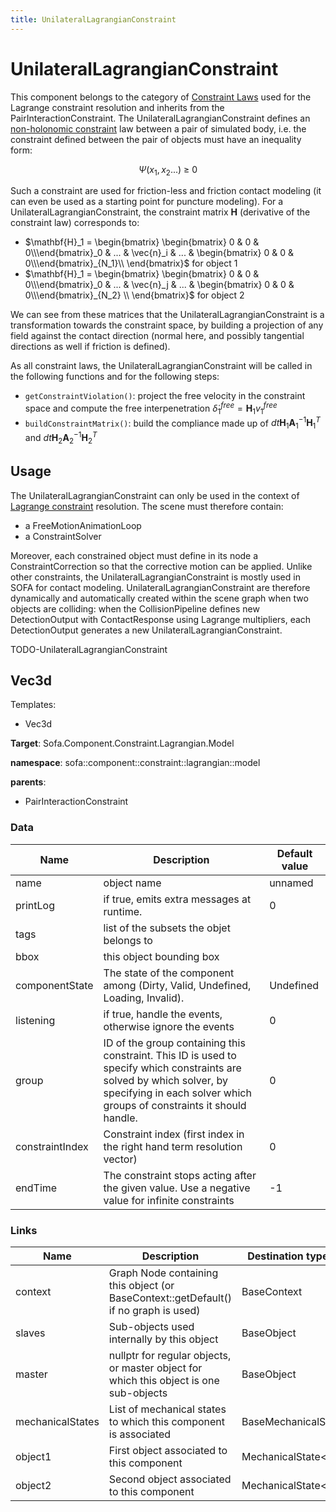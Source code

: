 ```yaml
---
title: UnilateralLagrangianConstraint
---
```


UnilateralLagrangianConstraint
===============================


This component belongs to the category of [Constraint Laws](../../../../../simulation-principles/constraint/lagrange-constraint/#constraint-laws) used for the Lagrange constraint resolution and inherits from the PairInteractionConstraint. The UnilateralLagrangianConstraint defines an [non-holonomic constraint](https://en.wikipedia.org/wiki/Nonholonomic_system) law between a pair of simulated body, i.e. the constraint defined between the pair of objects must have an inequality form:

$$
\Psi(x_1,x_2...)~\geq~0
$$

Such a constraint are used for friction-less and friction contact modeling (it can even be used as a starting point for puncture modeling). For a UnilateralLagrangianConstraint, the constraint matrix $\mathbf{H}$ (derivative of the constraint law) corresponds to:

- $\mathbf{H}_1 = \begin{bmatrix} \begin{bmatrix} 0 & 0 & 0\\\end{bmatrix}_0 & ... & \vec{n}_i & ... & \begin{bmatrix} 0 & 0 & 0\\\end{bmatrix}_{N_1}\\ \end{bmatrix}$ for object 1
- $\mathbf{H}_1 = \begin{bmatrix} \begin{bmatrix} 0 & 0 & 0\\\end{bmatrix}_0 & ... & \vec{n}_j & ... & \begin{bmatrix} 0 & 0 & 0\\\end{bmatrix}_{N_2} \\ \end{bmatrix}$ for object 2

We can see from these matrices that the UnilateralLagrangianConstraint is a transformation towards the constraint space, by building a projection of any field against the contact direction (normal here, and possibly tangential directions as well if friction is defined).


As all constraint laws, the UnilateralLagrangianConstraint will be called in the following functions and for the following steps:

- `getConstraintViolation()`: project the free velocity in the constraint space and compute the free interpenetration $\dot{\delta}_1^{free}=\mathbf{H}_1v_1^{free}$
- `buildConstraintMatrix()`: build the compliance made up of $dt\mathbf{H}_1\mathbf{A}_1^{-1}\mathbf{H}_1^T$ and $dt\mathbf{H}_2\mathbf{A}_2^{-1}\mathbf{H}_2^T$



Usage
-----

The UnilateralLagrangianConstraint can only be used in the context of [Lagrange constraint](../../../../../simulation-principles/constraint/lagrange-constraint/) resolution. The scene must therefore contain:

- a FreeMotionAnimationLoop
- a ConstraintSolver

Moreover, each constrained object must define in its node a ConstraintCorrection so that the corrective motion can be applied. Unlike other constraints, the UnilateralLagrangianConstraint is mostly used in SOFA for contact modeling. UnilateralLagrangianConstraint are therefore dynamically and automatically created within the scene graph when two objects are colliding: when the CollisionPipeline defines new DetectionOutput with ContactResponse using Lagrange multipliers, each DetectionOutput generates a new UnilateralLagrangianConstraint.

<!-- automatically generated doc START -->
<!-- generate_doc -->

TODO-UnilateralLagrangianConstraint


## Vec3d

Templates:

- Vec3d

__Target__: Sofa.Component.Constraint.Lagrangian.Model

__namespace__: sofa::component::constraint::lagrangian::model

__parents__:

- PairInteractionConstraint

### Data

<table>
    <thead>
        <tr>
            <th>Name</th>
            <th>Description</th>
            <th>Default value</th>
        </tr>
    </thead>
    <tbody>
	<tr>
		<td>name</td>
		<td>
object name
		</td>
		<td>unnamed</td>
	</tr>
	<tr>
		<td>printLog</td>
		<td>
if true, emits extra messages at runtime.
		</td>
		<td>0</td>
	</tr>
	<tr>
		<td>tags</td>
		<td>
list of the subsets the objet belongs to
		</td>
		<td></td>
	</tr>
	<tr>
		<td>bbox</td>
		<td>
this object bounding box
		</td>
		<td></td>
	</tr>
	<tr>
		<td>componentState</td>
		<td>
The state of the component among (Dirty, Valid, Undefined, Loading, Invalid).
		</td>
		<td>Undefined</td>
	</tr>
	<tr>
		<td>listening</td>
		<td>
if true, handle the events, otherwise ignore the events
		</td>
		<td>0</td>
	</tr>
	<tr>
		<td>group</td>
		<td>
ID of the group containing this constraint. This ID is used to specify which constraints are solved by which solver, by specifying in each solver which groups of constraints it should handle.
		</td>
		<td>0</td>
	</tr>
	<tr>
		<td>constraintIndex</td>
		<td>
Constraint index (first index in the right hand term resolution vector)
		</td>
		<td>0</td>
	</tr>
	<tr>
		<td>endTime</td>
		<td>
The constraint stops acting after the given value.
Use a negative value for infinite constraints
		</td>
		<td>-1</td>
	</tr>

</tbody>
</table>

### Links


| Name | Description | Destination type name |
| ---- | ----------- | --------------------- |
|context|Graph Node containing this object (or BaseContext::getDefault() if no graph is used)|BaseContext|
|slaves|Sub-objects used internally by this object|BaseObject|
|master|nullptr for regular objects, or master object for which this object is one sub-objects|BaseObject|
|mechanicalStates|List of mechanical states to which this component is associated|BaseMechanicalState|
|object1|First object associated to this component|MechanicalState&lt;Vec3d&gt;|
|object2|Second object associated to this component|MechanicalState&lt;Vec3d&gt;|


<!-- automatically generated doc END -->
